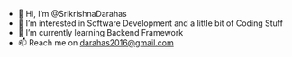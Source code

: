 - 👋 Hi, I’m @SrikrishnaDarahas
- 👀 I’m interested in Software Development and a little bit of Coding Stuff
- 🌱 I’m currently learning Backend Framework
- 📫 Reach me on darahas2016@gmail.com 

<!---
SrikrishnaDarahas/SrikrishnaDarahas is a ✨ special ✨ repository because its `README.md` (this file) appears on your GitHub profile.
You can click the Preview link to take a look at your changes.
--->
